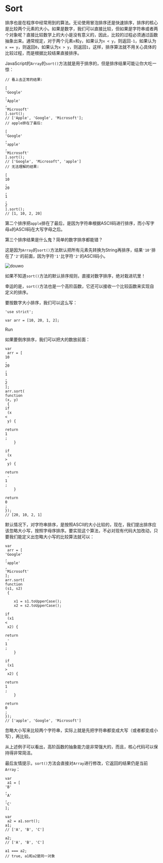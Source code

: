 # Sort

排序也是在程序中经常用到的算法。无论使用冒泡排序还是快速排序，排序的核心是比较两个元素的大小。如果是数字，我们可以直接比较，但如果是字符串或者两个对象呢？直接比较数学上的大小是没有意义的，因此，比较的过程必须通过函数抽象出来。通常规定，对于两个元素`x`和`y`，如果认为`x < y`，则返回`-1`，如果认为`x == y`，则返回`0`，如果认为`x > y`，则返回`1`，这样，排序算法就不用关心具体的比较过程，而是根据比较结果直接排序。

JavaScript的`Array`的`sort()`方法就是用于排序的，但是排序结果可能让你大吃一惊：

```
// 看上去正常的结果:

[
'Google'
, 
'Apple'
, 
'Microsoft'
].sort(); 
// ['Apple', 'Google', 'Microsoft'];
// apple排在了最后:

[
'Google'
, 
'apple'
, 
'Microsoft'
].sort(); 
// ['Google', 'Microsoft", 'apple']
// 无法理解的结果:

[
10
, 
20
, 
1
, 
2
].sort(); 
// [1, 10, 2, 20]
```

第二个排序把`apple`排在了最后，是因为字符串根据ASCII码进行排序，而小写字母`a`的ASCII码在大写字母之后。

第三个排序结果是什么鬼？简单的数字排序都能错？

这是因为`Array`的`sort()`方法默认把所有元素先转换为String再排序，结果`'10'`排在了`'2'`的前面，因为字符`'1'`比字符`'2'`的ASCII码小。

![](https://cdn.liaoxuefeng.com/cdn/files/attachments/0014404661280028775b0bde3a649eca7652c9863e5ba1e000/l "douwo")

如果不知道`sort()`方法的默认排序规则，直接对数字排序，绝对栽进坑里！

幸运的是，`sort()`方法也是一个高阶函数，它还可以接收一个比较函数来实现自定义的排序。

要按数字大小排序，我们可以这么写：

```
'use strict';

var arr = [10, 20, 1, 2];

```

Run

如果要倒序排序，我们可以把大的数放前面：

```
var
 arr = [
10
, 
20
, 
1
, 
2
];
arr.sort(
function
(x, y)
 {
if
 (x 
<
 y) {
        
return
1
;
    }
    
if
 (x 
>
 y) {
        
return
 -
1
;
    }
    
return
0
;
}); 
// [20, 10, 2, 1]
```

默认情况下，对字符串排序，是按照ASCII的大小比较的，现在，我们提出排序应该忽略大小写，按照字母序排序。要实现这个算法，不必对现有代码大加改动，只要我们能定义出忽略大小写的比较算法就可以：

```
var
 arr = [
'Google'
, 
'apple'
, 
'Microsoft'
];
arr.sort(
function
(s1, s2)
 {

    x1 = s1.toUpperCase();
    x2 = s2.toUpperCase();
    
if
 (x1 
<
 x2) {
        
return
 -
1
;
    }
    
if
 (x1 
>
 x2) {
        
return
1
;
    }
    
return
0
;
}); 
// ['apple', 'Google', 'Microsoft']
```

忽略大小写来比较两个字符串，实际上就是先把字符串都变成大写（或者都变成小写），再比较。

从上述例子可以看出，高阶函数的抽象能力是非常强大的，而且，核心代码可以保持得非常简洁。

最后友情提示，`sort()`方法会直接对`Array`进行修改，它返回的结果仍是当前`Array`：

```
var
 a1 = [
'B'
, 
'A'
, 
'C'
];

var
 a2 = a1.sort();
a1; 
// ['A', 'B', 'C']

a2; 
// ['A', 'B', 'C']

a1 === a2; 
// true, a1和a2是同一对象
```




